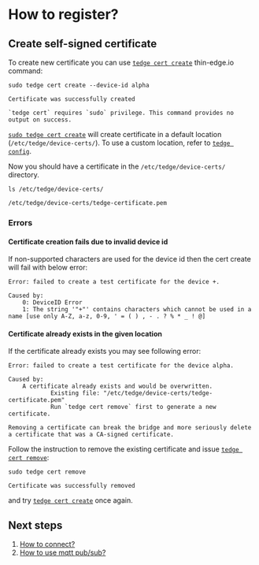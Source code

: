 # How to register?

## Create self-signed certificate

To create new certificate you can use [`tedge cert create`](../../references/tedge-cert.md) thin-edge.io command:

```shell
sudo tedge cert create --device-id alpha
```

```
Certificate was successfully created
```

```admonish note
`tedge cert` requires `sudo` privilege. This command provides no output on success.
```

[`sudo tedge cert create`](../../references/tedge-cert.md) will create certificate in a default location (`/etc/tedge/device-certs/`).
To use a custom location, refer to [`tedge config`](../../references/tedge-config.md).

Now you should have a certificate in the `/etc/tedge/device-certs/` directory.

```shell
ls /etc/tedge/device-certs/
```

```
/etc/tedge/device-certs/tedge-certificate.pem
```

### Errors

#### Certificate creation fails due to invalid device id

If non-supported characters are used for the device id then the cert create will fail with below error:

```plain
Error: failed to create a test certificate for the device +.

Caused by:
    0: DeviceID Error
    1: The string '"+"' contains characters which cannot be used in a name [use only A-Z, a-z, 0-9, ' = ( ) , - . ? % * _ ! @]
```


#### Certificate already exists in the given location

If the certificate already exists you may see following error:

```plain
Error: failed to create a test certificate for the device alpha.

Caused by:
    A certificate already exists and would be overwritten.
            Existing file: "/etc/tedge/device-certs/tedge-certificate.pem"
            Run `tedge cert remove` first to generate a new certificate.
```

```admonish danger
Removing a certificate can break the bridge and more seriously delete a certificate that was a CA-signed certificate.
```

Follow the instruction to remove the existing certificate and issue [`tedge cert remove`](../../references/tedge-cert.md):

```shell
sudo tedge cert remove
```

```
Certificate was successfully removed
```

and try [`tedge cert create`](../../references/tedge-cert.md) once again.

## Next steps

1. [How to connect?](../connection/connect.md)
2. [How to use mqtt pub/sub?](../telemetry/pub_sub.md)
